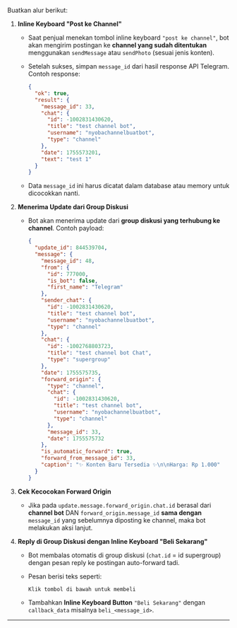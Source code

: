 Buatkan alur berikut:

1. **Inline Keyboard "Post ke Channel"**

   * Saat penjual menekan tombol inline keyboard `"post ke channel"`, bot akan mengirim postingan ke **channel yang sudah ditentukan** menggunakan `sendMessage` atau `sendPhoto` (sesuai jenis konten).
   * Setelah sukses, simpan `message_id` dari hasil response API Telegram. Contoh response:

     ```json
     {
       "ok": true,
       "result": {
         "message_id": 33,
         "chat": {
           "id": -1002831430620,
           "title": "test channel bot",
           "username": "nyobachannelbuatbot",
           "type": "channel"
         },
         "date": 1755573201,
         "text": "test 1"
       }
     }
     ```
   * Data `message_id` ini harus dicatat dalam database atau memory untuk dicocokkan nanti.

2. **Menerima Update dari Group Diskusi**

   * Bot akan menerima update dari **group diskusi yang terhubung ke channel**. Contoh payload:

     ```json
     {
       "update_id": 844539704,
       "message": {
         "message_id": 48,
         "from": {
           "id": 777000,
           "is_bot": false,
           "first_name": "Telegram"
         },
         "sender_chat": {
           "id": -1002831430620,
           "title": "test channel bot",
           "username": "nyobachannelbuatbot",
           "type": "channel"
         },
         "chat": {
           "id": -1002768803723,
           "title": "test channel bot Chat",
           "type": "supergroup"
         },
         "date": 1755575735,
         "forward_origin": {
           "type": "channel",
           "chat": {
             "id": -1002831430620,
             "title": "test channel bot",
             "username": "nyobachannelbuatbot",
             "type": "channel"
           },
           "message_id": 33,
           "date": 1755575732
         },
         "is_automatic_forward": true,
         "forward_from_message_id": 33,
         "caption": "✨ Konten Baru Tersedia ✨\n\nHarga: Rp 1.000"
       }
     }
     ```

3. **Cek Kecocokan Forward Origin**

   * Jika pada `update.message.forward_origin.chat.id` berasal dari **channel bot** DAN
     `forward_origin.message_id` **sama dengan** `message_id` yang sebelumnya diposting ke channel, maka bot melakukan aksi lanjut.

4. **Reply di Group Diskusi dengan Inline Keyboard "Beli Sekarang"**

   * Bot membalas otomatis di group diskusi (`chat.id` = id supergroup) dengan pesan reply ke postingan auto-forward tadi.
   * Pesan berisi teks seperti:

     ```
     Klik tombol di bawah untuk membeli
     ```
   * Tambahkan **Inline Keyboard Button** `"Beli Sekarang"` dengan `callback_data` misalnya `beli_<message_id>`.

---
